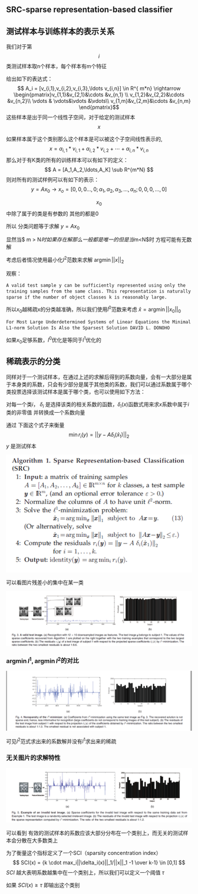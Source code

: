 ## SRC-sparse representation-based classifier

## 测试样本与训练样本的表示关系

我们对于第$$ i $$类测试样本取n个样本，每个样本有m个特征

给出如下的表达式：$$ A_i = [v_{i,1},v_{i,2},v_{i,3},\ldots v_{i,n}] \in R^{ m*n} \rightarrow \begin{pmatrix}v_{1,1}&v_{2,1}&\cdots &v_{n,1} \\ v_{1,2}&v_{2,2}&\cdots &v_{n,2}\\ \vdots & \vdots&\vdots &\vdots\\ v_{1,m}&v_{2,m}&\cdots &v_{n,m}  \end{pmatrix}$$ 这些样本是出于同一个线性子空间，对于给定的测试样本$$x$$

如果样本属于这个类别那么这个样本是可以被这个子空间线性表示的,
$$
x = \alpha_{i,1}*v_{i,1}+\alpha_{i,2}*v_{i,2}+\cdots+\alpha_{i,n}*v_{i,n}
$$
那么对于有K类的所有的训练样本可以有如下的定义：
$$
A = [A_1,A_2,\ldots,A_K] \sub R^{m*N}
$$
则对所有的测试样例可以有如下的表示：$$ y = Ax_0 \rightarrow x_o = [0,0,0\ldots,0;\alpha_1,\alpha_2,\alpha_3,\ldots,\alpha_n;0,0,0,\ldots,0] $$

$$x_0$$ 中除了属于的类是有参数的 其他的都是0

所以 分类问题等于求解 $y=Ax_0$ 

显然当$ m > N$时 如果存在解那么一般都是唯一的  但是当$m<N$时 方程可能有无数解

考虑后者情况使用最小化$l^2$范数来求解 $\mathop {argmin}||x||_2$

观察：

```ejs
A valid test sample y can be sufficiently represented using only the training samples from the same class. This representation is naturally sparse if the number of object classes k is reasonably large.
```

所以$x_0$越稀疏x的分类越准确，所以我们使用$l^0$范数来考虑 $\hat x = \mathop {argmin}||x_0||_0$

```
For Most Large Underdetermined Systems of Linear Equations the Minimal L1-norm Solution Is Also the Sparsest Solution DAVID L. DONOHO
```

如果$x_0$足够系数，$l^0$优化是等同于$l^1$优化的

## 稀疏表示的分类 

同样对于一个测试样本，在通过上述的求解后得到的系数向量，会有一大部分是属于本身类的系数，只会有少部分是属于其他类的系数，我们可以通过系数属于哪个类投票选择该测试样本是属于哪个类，也可以使用如下方法：

对每一个类$i$， $\delta_i$ 是选择该类的相关系数的函数，$\delta_i(x)$函数式用来求$x$系数中属于$i$类的非零值 并转换成一个系数向量

通过 下面这个式子来衡量 
$$
\min r_i(y) = ||y- A\delta_i(\hat x_1)||_2
$$
$y$ 是测试样本

![image-20210401140141198](.\image-20210401140141198.png)

可以看图片残差小的集中在某一类

![image-20210401140628460](.\image-20210401140628460.png)

### $\mathop {argmin}l^1,\mathop{argmin} l^2$的对比

![image-20210401140920760](.\image-20210401140920760.png)

可见$l^2$范式求出来的系数解并没有$l^1$求出来的稀疏

### 无关图片的求解特性

![image-20210401141316057](.\image-20210401141316057.png)

可以看到 有效的测试样本的系数应该大部分分布在一个类别上，而无关的测试样本会分散在大多数类上

为了衡量这个指标定义了一个SCI（sparsity concentration index）
$$
SCI(x) = {k \cdot max_i||\delta_i(x)||_1/||x||_1 -1 \over k-1} \in [0,1]
$$
$SCI$ 越大表明系数越集中在一个类别上，所以我们可以定义一个阈值 $\tau$

如果 $SCI(x) \ge \tau$ 即输出这个类别

